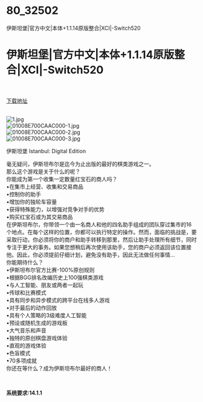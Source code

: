 # 80_32502
伊斯坦堡|官方中文|本体+1.1.14原版整合|XCI|-Switch520
# 伊斯坦堡|官方中文|本体+1.1.14原版整合|XCI|-Switch520
 <br/></br>
[下载地址](https://www.switch520.cc/article/32502 "下载地址")
<br/></br>

<p><img title="1.jpg" src="https://www.switch520.cc/muke_img/2022_06_07_e86ba41517499.jpg" alt="1.jpg"><br>
<img title="01008E700CAAC000-1.jpg" src="https://www.switch520.cc/muke_img/2022_06_07_3213cf11ce418.jpg" alt="01008E700CAAC000-1.jpg"><br>
<img title="01008E700CAAC000-2.jpg" src="https://www.switch520.cc/muke_img/2022_06_07_465b614617d10.jpg" alt="01008E700CAAC000-2.jpg"><br>
<img title="01008E700CAAC000-3.jpg" src="https://www.switch520.cc/muke_img/2022_06_07_feb5e32a1ee44.jpg" alt="01008E700CAAC000-3.jpg"></p>
<p>伊斯坦堡 Istanbul: Digital Edition</p>
<p>毫无疑问，伊斯坦布尔是迄今为止出版的最好的棋类游戏之一。<br>
那么这个游戏是关于什么的呢？<br>
你能成为第一个收集一定数量红宝石的商人吗？<br>
•在集市上经营、收集和交易商品<br>
•控制你的助手<br>
•增加你的独轮车容量<br>
•获得特殊能力，以增强对竞争对手的优势<br>
•购买红宝石或为其交易商品<br>
在伊斯坦布尔，你带领一个由一名商人和他的四名助手组成的团队穿过集市的16个地点。在每个这样的位置，你都可以执行特定的操作。然而，面临的挑战是，要采取行动，你必须将你的商户和助手转移到那里，然后让助手处理所有细节，同时专注于更大的事务。如果您想稍后再次使用该助手，您的商户必须返回该位置接他。因此，你必须提前仔细计划，避免没有助手，因此无法做任何事情…<br>
你能期待什么？<br>
•伊斯坦布尔官方比赛-100%原创规则<br>
•根据BGG排名改编历史上100强棋类游戏<br>
•与人工智能、朋友或两者一起玩<br>
•传球和比赛模式<br>
•具有同步和异步模式的跨平台在线多人游戏<br>
•对手最后的动作回放<br>
•具有个人策略的3级难度人工智能<br>
•预设或随机生成的游戏板<br>
•大气音乐和声音<br>
•独特的原创棋盘游戏体验<br>
•直观的游戏体验<br>
•色盲模式<br>
•70多项成就<br>
你还在等什么？成为伊斯坦布尔最好的商人！</p>
<p>&nbsp;</p>
<p><strong>系统要求:14.1.1</strong></p>




